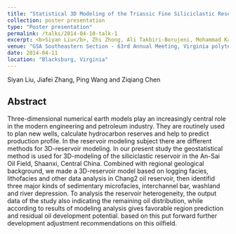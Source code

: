 ```yaml
---
title: "Statistical 3D Modeling of the Triassic Fine Siliciclastic Reservoir in the An-Sai Oil Field, Shaanxi, Central China"
collection: poster presentation
type: "Poster presentation"
permalink: /talks/2014-04-10-talk-1
excerpt: <b>Siyan Liu</b>, Zhi Zhong, Ali Takbiri-Borujeni, Mohammad Kazemi, Qinwen Fu, Yuhao Yang <i>ICAE 2018.</i>
venue: "GSA Southeastern Section - 63rd Annual Meeting, Virginia polytechnic institute and state university"
date: 2014-04-11
location: "Blacksburg, Virginia"
---
```

Siyan Liu, Jiafei Zhang, Ping Wang and Ziqiang Chen

## Abstract
Three-dimensional numerical earth models play an increasingly central role in the modern engineering and petroleum industry. They are routinely used to plan new wells, calculate hydrocarbon reserves and help to predict production profile. In the reservoir modeling subject there are different methods for 3D-reservoir modeling. In our present study the geostatistical method is used for 3D-modeling of the siliciclastic reservoir in the An-Sai Oil Field, Shaanxi, Central China. Combined with regional geological background, we made a 3D-reservoir model based on logging facies, lithofacies and other data analysis in Chang2 oil reservoir, then identifid three major kinds of sedimentary microfacies, interchannel bar, washland and river depression. To analysis the reservoir heterogeneity, the output data of the study also indicating the remaining oil distribution, while according to results of modeling analysis gives favorable region prediction and residual oil development potential. based on this put forward further development adjustment recommendations on this oilfield.
